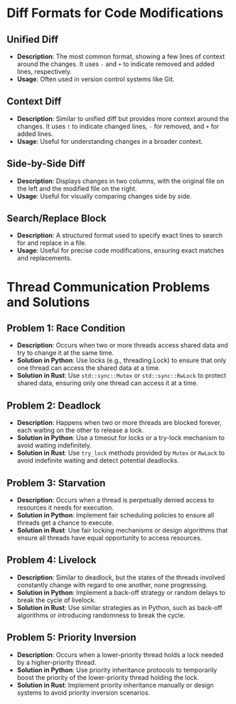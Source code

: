 # Diff Formats for Code Modifications

## Unified Diff
- **Description**: The most common format, showing a few lines of context around the changes. It uses `-` and `+` to indicate removed and added lines, respectively.
- **Usage**: Often used in version control systems like Git.

## Context Diff
- **Description**: Similar to unified diff but provides more context around the changes. It uses `!` to indicate changed lines, `-` for removed, and `+` for added lines.
- **Usage**: Useful for understanding changes in a broader context.

## Side-by-Side Diff
- **Description**: Displays changes in two columns, with the original file on the left and the modified file on the right.
- **Usage**: Useful for visually comparing changes side by side.

## Search/Replace Block
- **Description**: A structured format used to specify exact lines to search for and replace in a file.
- **Usage**: Useful for precise code modifications, ensuring exact matches and replacements.

# Thread Communication Problems and Solutions

## Problem 1: Race Condition
- **Description**: Occurs when two or more threads access shared data and try to change it at the same time.
- **Solution in Python**: Use locks (e.g., threading.Lock) to ensure that only one thread can access the shared data at a time.
- **Solution in Rust**: Use `std::sync::Mutex` or `std::sync::RwLock` to protect shared data, ensuring only one thread can access it at a time.

## Problem 2: Deadlock
- **Description**: Happens when two or more threads are blocked forever, each waiting on the other to release a lock.
- **Solution in Python**: Use a timeout for locks or a try-lock mechanism to avoid waiting indefinitely.
- **Solution in Rust**: Use `try_lock` methods provided by `Mutex` or `RwLock` to avoid indefinite waiting and detect potential deadlocks.

## Problem 3: Starvation
- **Description**: Occurs when a thread is perpetually denied access to resources it needs for execution.
- **Solution in Python**: Implement fair scheduling policies to ensure all threads get a chance to execute.
- **Solution in Rust**: Use fair locking mechanisms or design algorithms that ensure all threads have equal opportunity to access resources.

## Problem 4: Livelock
- **Description**: Similar to deadlock, but the states of the threads involved constantly change with regard to one another, none progressing.
- **Solution in Python**: Implement a back-off strategy or random delays to break the cycle of livelock.
- **Solution in Rust**: Use similar strategies as in Python, such as back-off algorithms or introducing randomness to break the cycle.

## Problem 5: Priority Inversion
- **Description**: Occurs when a lower-priority thread holds a lock needed by a higher-priority thread.
- **Solution in Python**: Use priority inheritance protocols to temporarily boost the priority of the lower-priority thread holding the lock.
- **Solution in Rust**: Implement priority inheritance manually or design systems to avoid priority inversion scenarios.
